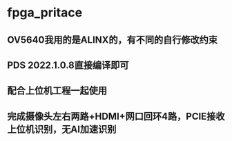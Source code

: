 ﻿# fpga_pritace

## OV5640我用的是ALINX的，有不同的自行修改约束
## PDS 2022.1.0.8直接编译即可
## 配合上位机工程一起使用
## 完成摄像头左右两路+HDMI+网口回环4路，PCIE接收上位机识别，无AI加速识别
